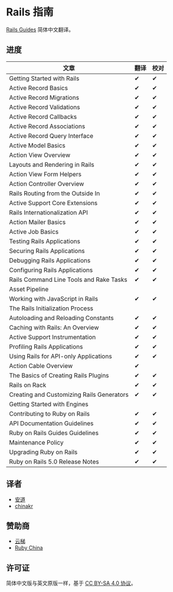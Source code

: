 # Rails 指南

[Rails Guides](http://guides.rubyonrails.org/) 简体中文翻译。

## 进度

| 文章                                      | 翻译 | 校对 |
|-------------------------------------------|------|------|
| Getting Started with Rails                | ✔   | ✔   |
| Active Record Basics                      | ✔   | ✔   |
| Active Record Migrations                  | ✔   | ✔   |
| Active Record Validations                 | ✔   | ✔   |
| Active Record Callbacks                   | ✔   | ✔   |
| Active Record Associations                | ✔   | ✔   |
| Active Record Query Interface             | ✔   | ✔   |
| Active Model Basics                       | ✔   | ✔   |
| Action View Overview                      | ✔   | ✔   |
| Layouts and Rendering in Rails            | ✔   | ✔   |
| Action View Form Helpers                  | ✔   | ✔   |
| Action Controller Overview                | ✔   | ✔   |
| Rails Routing from the Outside In         | ✔   | ✔   |
| Active Support Core Extensions            | ✔   | ✔   |
| Rails Internationalization API            | ✔   | ✔   |
| Action Mailer Basics                      | ✔   | ✔   |
| Active Job Basics                         | ✔   | ✔   |
| Testing Rails Applications                | ✔   | ✔   |
| Securing Rails Applications               | ✔   | ✔    |
| Debugging Rails Applications              | ✔   | ✔   |
| Configuring Rails Applications             | ✔   | ✔   |
| Rails Command Line Tools and Rake Tasks   | ✔   | ✔   |
| Asset Pipeline                            |      |      |
| Working with JavaScript in Rails          | ✔   | ✔   |
| The Rails Initialization Process          |      |      |
| Autoloading and Reloading Constants       | ✔   | ✔   |
| Caching with Rails: An Overview           | ✔   | ✔   |
| Active Support Instrumentation            | ✔   | ✔   |
| Profiling Rails Applications               | ✔   | ✔   |
| Using Rails for API-only Applications     | ✔   | ✔   |
| Action Cable Overview                     | ✔   |      |
| The Basics of Creating Rails Plugins      | ✔   | ✔   |
| Rails on Rack                             | ✔   | ✔   |
| Creating and Customizing Rails Generators | ✔   | ✔   |
| Getting Started with Engines              |      |      |
| Contributing to Ruby on Rails             | ✔   | ✔   |
| API Documentation Guidelines              | ✔   | ✔   |
| Ruby on Rails Guides Guidelines           | ✔   | ✔   |
| Maintenance Policy                        | ✔   | ✔   |
| Upgrading Ruby on Rails                   | ✔   | ✔   |
| Ruby on Rails 5.0 Release Notes           | ✔   | ✔   |

## 译者

- [安道](http://about.ac)
- [chinakr](https://github.com/chinakr)

## 赞助商

- [云梯](https://www.ytruby.com)
- [Ruby China](https://ruby-china.org)

## 许可证

简体中文版与英文原版一样，基于 [CC BY-SA 4.0 协议](https://creativecommons.org/licenses/by-sa/4.0/deed.zh)。
